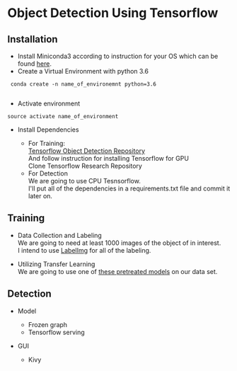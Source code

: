 # Object Detection Using Tensorflow

## Installation
* Install Miniconda3 according to instruction for your OS which can be found 
[here](https://conda.io/docs/user-guide/install/index.html).
* Create a Virtual Environment with python 3.6
```` 
 conda create -n name_of_environemnt python=3.6
 
 ````
 * Activate environment
 ````
 source activate name_of_environment
 ````
  * Install Dependencies
  
    - For Training: <br/>
    [Tensorflow Object Detection Repository](https://github.com/tensorflow/models/tree/master/research/object_detection) <br/>
    And follow instruction for installing Tensorflow for GPU<br/>
    Clone Tensorflow Research Repository
    - For Detection <br/>
    We are going to use CPU Tesnsorflow.<br/>
    I'll put all of the dependencies in a requirements.txt file and commit it later on.

## Training 
     
  * Data Collection and Labeling<br/>
  We are going to need at least 1000 images of the object of in interest. <br/>
  I intend to use [LabelImg](https://github.com/tzutalin/labelImg) for all of the labeling.
  
  * Utilizing Transfer Learning <br/>
  We are going to use one of [these pretreated models](https://github.com/tensorflow/models/blob/master/research/object_detection/g3doc/detection_model_zoo.md) 
  on our data set.
  
## Detection

  * Model <br/>
  
    - Frozen graph
    - Tensorflow serving
     
  * GUI <br/>
  
    - Kivy
